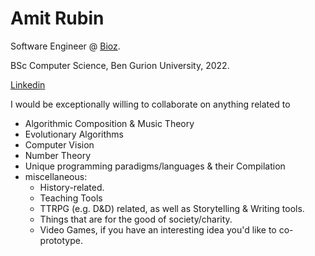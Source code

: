 # Amit Rubin
Software Engineer @ [Bioz](https://www.bioz.com/).  

BSc Computer Science, Ben Gurion University, 2022. 

[Linkedin](https://www.linkedin.com/in/amit-rubin-767a78217/)

I would be exceptionally willing to collaborate on anything related to
- Algorithmic Composition & Music Theory
- Evolutionary Algorithms
- Computer Vision
- Number Theory
- Unique programming paradigms/languages & their Compilation
- miscellaneous:
  - History-related.
  - Teaching Tools
  - TTRPG (e.g. D&D) related, as well as Storytelling & Writing tools.
  - Things that are for the good of society/charity.
  - Video Games, if you have an interesting idea you'd like to co-prototype.

<!---
amitrubin/amitrubin is a ✨ special ✨ repository because its `README.md` (this file) appears on your GitHub profile.
You can click the Preview link to take a look at your changes.
--->
